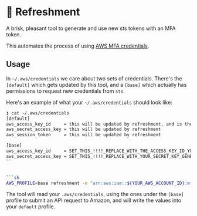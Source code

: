 # 🍹️ Refreshment

A brisk, pleasant tool to generate and use new sts tokens with an MFA token.

This automates the process of using
[AWS MFA credentials](https://aws.amazon.com/premiumsupport/knowledge-center/authenticate-mfa-cli/).

## Usage

In `~/.aws/credentials` we care about two sets of credentials. There's the `[default]` which gets updated by this tool, and a `[base]` which actually has permissions to request new credentials from `sts`.

Here's an example of what your `~/.aws/credentials` should look like:

```sh
❯ cat ~/.aws/credentials                                                                                                                                  
[default]
aws_access_key_id     = this will be updated by refreshment, and is the profile that will be used to make normal aws requests
aws_secret_access_key = this will be updated by refreshment
aws_session_token     = this will be updated by refreshment

[base]
aws_access_key_id     = SET_THIS_!!!!_REPLACE_WITH_THE_ACCESS_KEY_ID_YOU_GOT_FROM_AWS
aws_secret_access_key = SET_THIS_!!!!_REPLACE_WITH_YOUR_SECRET_KEY_GENERATED_BY_AWS
``


```sh
AWS_PROFILE=base refreshment -m "arn:aws:iam::${YOUR_AWS_ACCOUNT_ID}:mfa/${AWS_MFA_NAME}" -t "${MFA_TOKEN}"
```

The tool will read your `.aws/credentials`, using the ones under the `[base]` profile to submit an API request to Amazon, and will write the values into your `default` profile.
